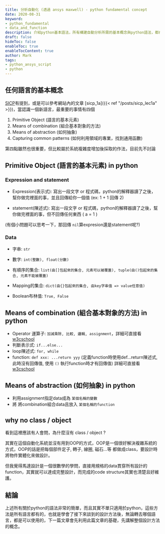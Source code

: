 ```yaml
---
title: 分析自動化 (透過 ansys maxwell) - python fundamental concept
date: 2020-08-31
keyword:
- python_fundamental
- data_and_function
description: 介紹python基本語法，所有構建自動分析所需的基本概念與python語法，都在這篇講完。
draft: false
hideToc: false
enableToc: true
enableTocContent: true
author: Mark
tags:
- python_ansys_script
- python
---
```


## 任何語言的基本概念

[SICP](https://www.youtube.com/watch?v=IcZSFewqr9k)有提到，或是可以參考網站內的文章 [sicp_1a]({{< ref "/posts/sicp_lec1a" >}})，當認識一個新語言，最重要的事情有四個

1. Primitive Object (語言的基本元素)
2. Means of combination (組合基本對象的方法)
3. Means of abstraction (如何抽象)
4. Capturing common patterns (如何利用領域的專業，找到通用函數)

第四點雖然也很重要，但比較屬於系統複雜度增加後採取的作法，目前先不討論

## Primitive Object (語言的基本元素) in python

### Expression and statement

- Expression(表示式): 寫出一段文字 or 程式碼，python的解釋器讀了之後，幫你做完裡面的事，並且回傳給你一個值 (ex: 1 + 1 回傳 2)

- statement(陳述式): 寫出一段文字 or 程式碼，python的解釋器讀了之後，幫你做完裡面的事，但不回傳任何東西 ( a = 1 )

(有個小問題可以思考一下，那回傳 `nil`算expresion還是statement呢?)

### Data

- 字串: `str`

- 數字: `int(整數), float(分數)`

- 有順序的集合: `list(由[]包起來的集合, 元素可以被覆蓋), tuple(由()包起來的集合, 元素不能被覆蓋)`

- Mapping的集合: `dict(由{}包起來的集合, 由key字串值 => value任意值)`
- Boolean布林值: `True, False`

## Means of combination (組合基本對象的方法) in python

- Operator 運算子: `加減乘除, 比較, 邏輯, assignment`，詳細可直接看 [w3cschool](https://www.w3schools.com/python/python_operators.asp)
- 判斷表示式: `if...else...`
- loop陳述式: `for, while`
- function: `def xxx: ...return yyy` (定義function時使用def...return陳述式, 此時沒有回傳值, 使用 `()` 執行function時才有回傳值) 詳細可直接看 [w3cschool](https://www.w3schools.com/python/python_functions.asp)

## Means of abstraction (如何抽象) in python

- 利用assignment指定data成為 `某個名稱的變數`
- 將 將combination組合data且放入 `某個名稱的function` 

## why no class / object

看到這裡應該有人會問，為什麼沒有 class / object ? 

其實在這個自動化系統並沒有用到OOP的方式，OOP是一個很好解決複雜系統的方式，OOP的話是把每個部件定子, 轉子, 線圈, 磁石...等 都做成class，要設計時將物件實體化來做設計。

但我覺得馬達設計是一個很數學的學問，直接用規格的data貫穿所有設計的function，其實就可以達成完整設計，而完成的code structure其實也清楚且好維護。

## 結論

上述所有關於python的語法非常的簡單，而且其實不單只適用於python，這些方法是所有語言都有的，也就是學會了接下來談到的設計方法後，無論轉去哪個語言，都是可以使用的，下一篇文章會先利用此篇文章的基礎，先講解整個設計方法的概念。

